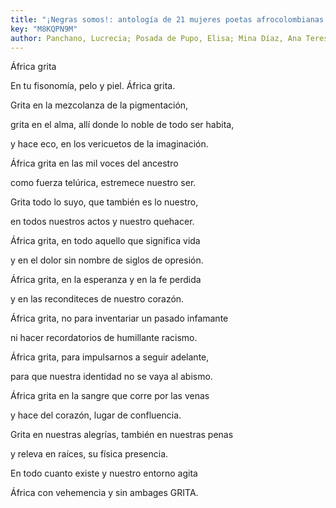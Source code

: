 ```yaml
---
title: "¡Negras somos!: antología de 21 mujeres poetas afrocolombianas de la región pacífica"
key: "M8KQPN9M"
author: Panchano, Lucrecia; Posada de Pupo, Elisa; Mina Díaz, Ana Teresa; Ramírez Nieva, María Teresa; Grueso Romero, Mary; Posso Figueria, Amalia Lú; Truque, Sonia Nadhezda; Truque Vélez, Colombia; Córdoba, Jenny de la Torre; Duque Palacios, Sayly; Guerrrero, Julia Simona; Moreno Aguirre, Dionicia; López Hernández, Lydia Cristina; Valencia Córdoba, Elcina; Milena Lucumí, Ana; Bejarano Velásquez, Nidia Bejarano; Torres Herrera, Lorena; Popov, María de los Ángeles; Delgado Mina, Sobeida; Nerma Rojas, Nelly Patricia
---
```

<div data-schema-version="8"><p>África grita</p> <p>En tu fisonomía, pelo y piel. África grita.</p> <p>Grita en la mezcolanza de la pigmentación,</p> <p>grita en el alma, allí donde lo noble de todo ser habita,</p> <p>y hace eco, en los vericuetos de la imaginación.</p> <p>África grita en las mil voces del ancestro</p> <p>como fuerza telúrica, estremece nuestro ser.</p> <p></p> <p>Grita todo lo suyo, que también es lo nuestro,</p> <p>en todos nuestros actos y nuestro quehacer.</p> <p>África grita, en todo aquello que significa vida</p> <p>y en el dolor sin nombre de siglos de opresión.</p> <p>África grita, en la esperanza y en la fe perdida</p> <p>y en las reconditeces de nuestro corazón.</p> <p></p> <p>África grita, no para inventariar un pasado infamante</p> <p>ni hacer recordatorios de humillante racismo.</p> <p>África grita, para impulsarnos a seguir adelante,</p> <p>para que nuestra identidad no se vaya al abismo.</p> <p>África grita en la sangre que corre por las venas</p> <p>y hace del corazón, lugar de confluencia.</p> <p></p> <p>Grita en nuestras alegrías, también en nuestras penas</p> <p>y releva en raíces, su física presencia.</p> <p>En todo cuanto existe y nuestro entorno agita</p> <p>África con vehemencia y sin ambages GRITA.</p> </div>